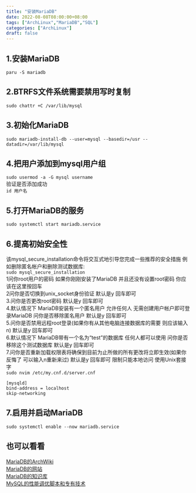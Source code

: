```yaml
---
title: "安装MariaDB"
date: 2022-08-08T08:00:00+08:00
tags: ["ArchLinux","MariaDB","SQL"]
categories: ["ArchLinux"]
draft: false
---
```


## 1.安装MariaDB

`paru -S mariadb`

## 2.BTRFS文件系统需要禁用写时复制

`sudo chattr +C /var/lib/mysql`

## 3.初始化MariaDB

`sudo mariadb-install-db --user=mysql --basedir=/usr --datadir=/var/lib/mysql`

## 4.把用户添加到mysql用户组

`sudo usermod -a -G mysql username`  
验证是否添加成功  
`id 用户名`

## 5.打开MariaDB的服务

`sudo systemctl start mariadb.service`

## 6.提高初始安全性

该mysql_secure_installation命令将交互式地引导您完成一些推荐的安全措施 例如删除匿名帐户和删除测试数据库:  
`sudo mysql_secure_installation`  
1问你root用户的密码 如果你刚刚安装了MariaDB 并且还没有设置root密码 你应该在这里按回车  
2问你是否切换到unix_socket身份验证 默认是y 回车即可  
3.问你是否更改root密码 默认是y 回车即可  
4.默认情况下 MariaDB安装有一个匿名用户 允许任何人 无需创建用户帐户即可登录MariaDB 问你是否移除匿名用户 默认是y
回车即可  
5.问你是否禁用远程root登录(如果你有从其他电脑连接数据库的需要 则应该输入n) 默认是y 回车即可  
6.默认情况下 MariaDB带有一个名为“test”的数据库 任何人都可以使用 问你是否移除这个测试数据库 默认是y 回车即可  
7.问你是否重新加载权限表将确保到目前为止所做的所有更改将立即生效(如果你反悔了 可以输入n重新来过) 默认是y 回车即可
限制只能本地访问 使用Unix套接字  
`sudo nvim /etc/my.cnf.d/server.cnf`

```
[mysqld]
bind-address = localhost
skip-networking
```

## 7.启用并启动MariaDB

`sudo systemctl enable --now mariadb.service`

## 也可以看看

[MariaDB的ArchWiki](https://wiki.archlinux.org/title/MariaDB)  
[MariaDB的网站](https://mariadb.com/)  
[MariaDB的知识库](https://mariadb.com/kb/en/)  
[MySQL的性能调优脚本和专有技术](https://www.askapache.com/mysql/mysql-performance-tuning/)